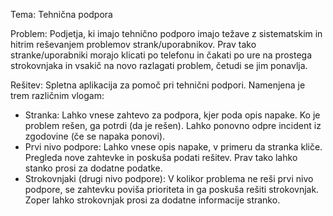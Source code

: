 Tema: 
Tehnična podpora

Problem: 
Podjetja, ki imajo tehnično podporo imajo težave z sistematskim in hitrim reševanjem problemov strank/uporabnikov. Prav tako stranke/uporabniki morajo klicati po telefonu in čakati po ure na prostega strokovnjaka in vsakič na novo razlagati problem, četudi se jim ponavlja.

Rešitev: 
Spletna aplikacija za pomoč pri tehnični podpori. Namenjena je trem različnim vlogam:
 - Stranka: Lahko vnese zahtevo za podpora, kjer poda opis napake. Ko je problem rešen, ga potrdi (da je rešen). Lahko ponovno odpre incident iz zgodovine (če se napaka ponovi).
 - Prvi nivo podpore: Lahko vnese opis napake, v primeru da stranka kliče. Pregleda nove zahtevke in poskuša podati rešitev. Prav tako lahko stanko prosi za dodatne podatke.
 - Strokovnjaki (drugi nivo podpore): V kolikor problema ne reši prvi nivo podpore, se zahtevku poviša prioriteta in ga poskuša rešiti strokovnjak. Zoper lahko strokovnjak prosi za dodatne informacije stranko.
